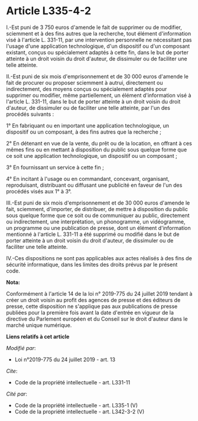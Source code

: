 # Article L335-4-2

I.-Est puni de 3 750 euros d'amende le fait de supprimer ou de modifier, sciemment et à des fins autres que la recherche,
tout élément d'information visé à l'article L. 331-11, par une intervention personnelle ne nécessitant pas l'usage d'une
application technologique, d'un dispositif ou d'un composant existant, conçus ou spécialement adaptés à cette fin, dans le
but de porter atteinte à un droit voisin du droit d'auteur, de dissimuler ou de faciliter une telle atteinte.

II.-Est puni de six mois d'emprisonnement et de 30 000 euros d'amende le fait de procurer ou proposer sciemment à autrui,
directement ou indirectement, des moyens conçus ou spécialement adaptés pour supprimer ou modifier, même partiellement, un
élément d'information visé à l'article L. 331-11, dans le but de porter atteinte à un droit voisin du droit d'auteur, de
dissimuler ou de faciliter une telle atteinte, par l'un des procédés suivants :

1° En fabriquant ou en important une application technologique, un dispositif ou un composant, à des fins autres que la
recherche ;

2° En détenant en vue de la vente, du prêt ou de la location, en offrant à ces mêmes fins ou en mettant à disposition du
public sous quelque forme que ce soit une application technologique, un dispositif ou un composant ;

3° En fournissant un service à cette fin ;

4° En incitant à l'usage ou en commandant, concevant, organisant, reproduisant, distribuant ou diffusant une publicité en
faveur de l'un des procédés visés aux 1° à 3°.

III.-Est puni de six mois d'emprisonnement et de 30 000 euros d'amende le fait, sciemment, d'importer, de distribuer, de
mettre à disposition du public sous quelque forme que ce soit ou de communiquer au public, directement ou indirectement, une
interprétation, un phonogramme, un vidéogramme, un programme ou une publication de presse, dont un élément d'information
mentionné à l'article L. 331-11 a été supprimé ou modifié dans le but de porter atteinte à un droit voisin du droit d'auteur,
de dissimuler ou de faciliter une telle atteinte.

IV.-Ces dispositions ne sont pas applicables aux actes réalisés à des fins de sécurité informatique, dans les limites des
droits prévus par le présent code.

**Nota:**

Conformément à l'article 14 de la loi n° 2019-775 du 24 juillet 2019 tendant à créer un droit voisin au profit des agences de
presse et des éditeurs de presse, cette disposition ne s'applique pas aux publications de presse publiées pour la première
fois avant la date d'entrée en vigueur de la directive du Parlement européen et du Conseil sur le droit d'auteur dans le
marché unique numérique.

**Liens relatifs à cet article**

_Modifié par_:

  - Loi n°2019-775 du 24 juillet 2019 - art. 13

_Cite_:

  - Code de la propriété intellectuelle - art. L331-11

_Cité par_:

  - Code de la propriété intellectuelle - art. L335-1 (V)
  - Code de la propriété intellectuelle - art. L342-3-2 (V)
